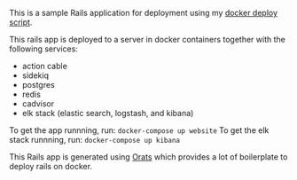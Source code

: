 This is a sample Rails application for deployment using my [docker deploy script](https://github.com/Jayzz55/docker-deploy-script).

This rails app is deployed to a server in docker containers together with the following services:
* action cable
* sidekiq
* postgres
* redis
* cadvisor
* elk stack (elastic search, logstash, and kibana)

To get the app runnning, run: `docker-compose up website`
To get the elk stack runnning, run: `docker-compose up kibana`

This Rails app is generated using [Orats](https://github.com/nickjj/orats) which provides a lot of boilerplate to deploy rails on docker.
